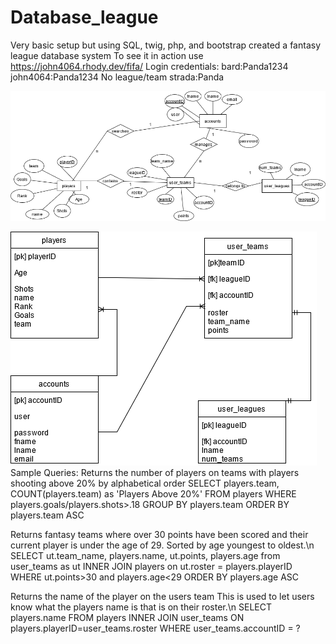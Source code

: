 # Database_league
 Very basic setup but using SQL, twig, php, and bootstrap created a fantasy league database system
 To see it in action use https://john4064.rhody.dev/fifa/
Login credentials:
bard:Panda1234
john4064:Panda1234
No league/team
strada:Panda

![ER DIAGRAM](ERDIAGRAM.png)

![Relational Database](Relational.png)
Sample Queries:
Returns the number of players on teams with players shooting above 20% by alphabetical order
SELECT players.team, COUNT(players.team) as 'Players Above 20%' FROM players WHERE players.goals/players.shots>.18 GROUP BY players.team ORDER BY players.team ASC

Returns fantasy teams where over 30 points have been scored and their current player is under the age of 29. Sorted by age youngest to oldest.\n
SELECT ut.team_name, players.name, ut.points, players.age from user_teams as ut INNER JOIN players on ut.roster = players.playerID WHERE ut.points>30 and players.age<29 ORDER BY players.age ASC

Returns the name of the player on the users team This is used to let users know what the players name is that is on their roster.\n
SELECT players.name FROM players INNER JOIN user_teams ON players.playerID=user_teams.roster WHERE user_teams.accountID = ?
